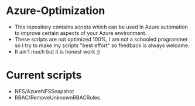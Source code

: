 # Azure-Optimization
- This repository contains scripts which can be used in Azure automation to improve certain aspects of your Azure environment.
- These scripts are not optimized 100%, I am not a schooled programmer so I try to make my scripts "best effort" so feedback is always welcome.
- It ain't much but it is honest work ;)

# Current scripts
- NFS/AzureNFSSnapshot
- RBAC/RemoveUnknownRBACRules
